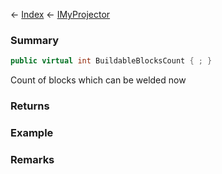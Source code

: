 ← [Index](Api-Index) ← [IMyProjector](Sandbox.ModAPI.Ingame.IMyProjector)

### Summary

```csharp
public virtual int BuildableBlocksCount { ; }
```

Count of blocks which can be welded now

### Returns

### Example

### Remarks


